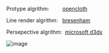Protype algrithm: &nbsp; &nbsp; &nbsp; &nbsp; [opencloth](https://github.com/mmmovania/opencloth)

Line render algrithm: &nbsp; [bresenham](https://github.com/miloyip/line/blob/master/line_bresenham.c)

Persepective algrithm: &nbsp;[microsoft d3dx](https://docs.microsoft.com/enus/windows/win32/direct3d9/d3dxmatrixperspectiverh)

![image](https://github.com/lyd405121/OpenClothPy/blob/master/cloth.gif)

 



